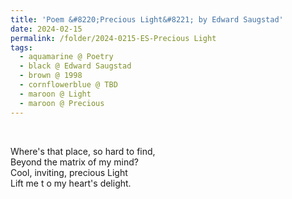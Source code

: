 ```yaml
---
title: 'Poem &#8220;Precious Light&#8221; by Edward Saugstad'
date: 2024-02-15
permalink: /folder/2024-0215-ES-Precious Light
tags:
  - aquamarine @ Poetry
  - black @ Edward Saugstad
  - brown @ 1998
  - cornflowerblue @ TBD
  - maroon @ Light
  - maroon @ Precious
---
```


<br>

<p>
Where's that place, so hard to find,<br>
Beyond the matrix of my mind?<br>
Cool, inviting, precious Light<br>
Lift me t o my heart's delight.<br>
</p>